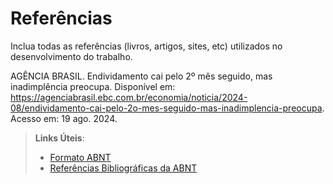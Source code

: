 # Referências

Inclua todas as referências (livros, artigos, sites, etc) utilizados no desenvolvimento do trabalho.

AGÊNCIA BRASIL. Endividamento cai pelo 2º mês seguido, mas inadimplência preocupa. Disponível em: https://agenciabrasil.ebc.com.br/economia/noticia/2024-08/endividamento-cai-pelo-2o-mes-seguido-mas-inadimplencia-preocupa. Acesso em: 19 ago. 2024.

> **Links Úteis**:
> - [Formato ABNT](https://www.normastecnicas.com/abnt/trabalhos-academicos/referencias/)
> - [Referências Bibliográficas da ABNT](https://comunidade.rockcontent.com/referencia-bibliografica-abnt/)
